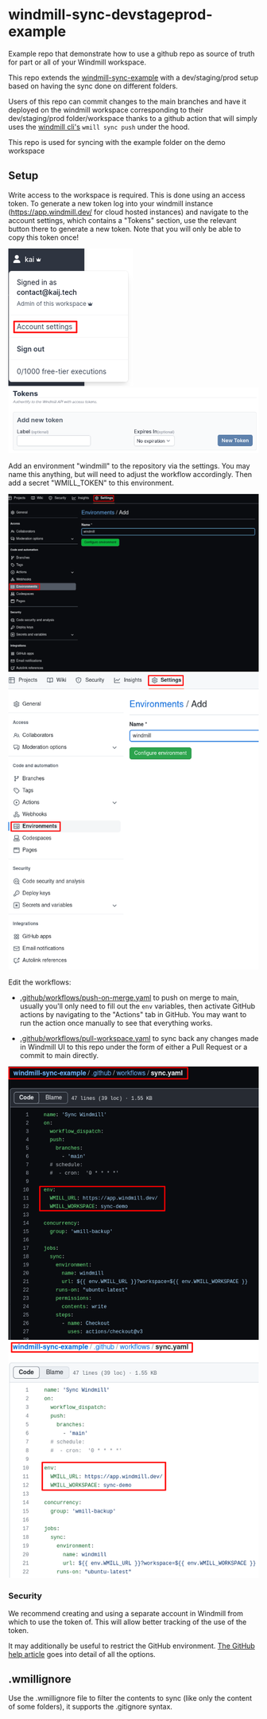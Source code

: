 # windmill-sync-devstageprod-example

Example repo that demonstrate how to use a github repo as source of truth for
part or all of your Windmill workspace.

This repo extends the
[windmill-sync-example](https://github.com/windmill-labs/windmill-synx-example)
with a dev/staging/prod setup based on having the sync done on different
folders.

Users of this repo can commit changes to the main branches and have it deployed
on the windmill workspace corresponding to their dev/staging/prod
folder/workspace thanks to a github action that will simply uses the
[windmill cli's](https://github.com/windmill-labs/windmill/tree/main/cli)
`wmill sync push` under the hood.

This repo is used for syncing with the example folder on the demo workspace

## Setup

Write access to the workspace is required. This is done using an access token.
To generate a new token log into your windmill instance
(https://app.windmill.dev/ for cloud hosted instances) and navigate to the
account settings, which contains a "Tokens" section, use the relevant button
there to generate a new token. Note that you will only be able to copy this
token once!

![](./img/account-settings.png) ![](./img/tokens.png)

Add an environment "windmill" to the repository via the settings. You may name
this anything, but will need to adjust the workflow accordingly. Then add a
secret "WMILL_TOKEN" to this environment.

![](./img/gh-environment.png#gh-dark-mode-only)
![](./img/gh-environment-light.png#gh-light-mode-only)

Edit the workflows:

- [.github/workflows/push-on-merge.yaml](./.github/workflows/push-on-merge.yaml)
  to push on merge to main, usually you'll only need to fill out the `env`
  variables, then activate GitHub actions by navigating to the "Actions" tab in
  GitHub. You may want to run the action once manually to see that everything
  works.

- [.github/workflows/pull-workspace.yaml](./.github/workflows/pull-workspace.yaml)
  to sync back any changes made in Windmill UI to this repo under the form of
  either a Pull Request or a commit to main directly.

![](./img/configure.png#gh-dark-mode-only)
![](./img/configure-light.png#gh-light-mode-only)

### Security

We recommend creating and using a separate account in Windmill from which to use
the token of. This will allow better tracking of the use of the token.

It may additionally be useful to restrict the GitHub environment.
[The GitHub help article](https://docs.github.com/en/actions/deployment/targeting-different-environments/using-environments-for-deployment)
goes into detail of all the options.

## .wmillignore

Use the .wmillignore file to filter the contents to sync (like only the content
of some folders), it supports the .gitignore syntax.
